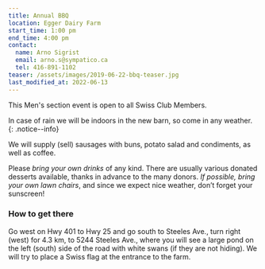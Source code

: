 ```yaml
---
title: Annual BBQ
location: Egger Dairy Farm
start_time: 1:00 pm
end_time: 4:00 pm
contact:
  name: Arno Sigrist
  email: arno.s@sympatico.ca
  tel: 416-891-1102
teaser: /assets/images/2019-06-22-bbq-teaser.jpg
last_modified_at: 2022-06-13
---
```


This Men's section event is open to all Swiss Club Members.

In case of rain we will be indoors in the new barn, so come in any weather.
{: .notice--info}

We will supply (sell) sausages with buns, potato salad and condiments, as well
as coffee.

Please *bring your own drinks* of any kind. There are usually various donated
desserts available, thanks in advance to the many donors. *If possible, bring
your own lawn chairs*, and since we expect nice weather, don’t forget your
sunscreen!

### How to get there

Go west on Hwy 401 to Hwy 25 and go south to Steeles Ave., turn right (west)
for 4.3 km, to 5244 Steeles Ave., where you will see a large pond on the left
(south) side of the road with white swans (if they are not hiding). We will try
to place a Swiss flag at the entrance to the farm.


